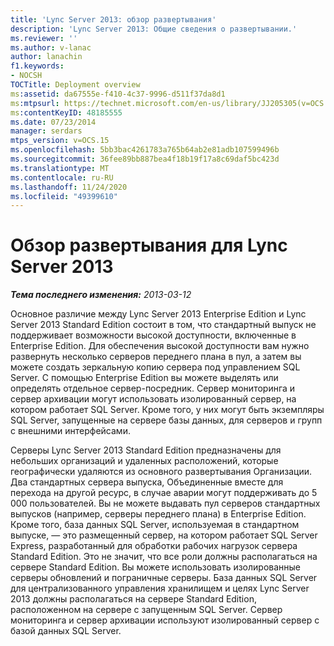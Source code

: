 ```yaml
---
title: 'Lync Server 2013: обзор развертывания'
description: 'Lync Server 2013: Общие сведения о развертывании.'
ms.reviewer: ''
ms.author: v-lanac
author: lanachin
f1.keywords:
- NOCSH
TOCTitle: Deployment overview
ms:assetid: da67555e-f410-4c37-9996-d511f37da8d1
ms:mtpsurl: https://technet.microsoft.com/en-us/library/JJ205305(v=OCS.15)
ms:contentKeyID: 48185555
ms.date: 07/23/2014
manager: serdars
mtps_version: v=OCS.15
ms.openlocfilehash: 5bb3bac4261783a765b64ab2e81adb107599496b
ms.sourcegitcommit: 36fee89bb887bea4f18b19f17a8c69daf5bc423d
ms.translationtype: MT
ms.contentlocale: ru-RU
ms.lasthandoff: 11/24/2020
ms.locfileid: "49399610"
---
```

# <a name="deployment-overview-for-lync-server-2013"></a>Обзор развертывания для Lync Server 2013

<div data-xmlns="http://www.w3.org/1999/xhtml">

<div class="topic" data-xmlns="http://www.w3.org/1999/xhtml" data-msxsl="urn:schemas-microsoft-com:xslt" data-cs="https://msdn.microsoft.com/">

<div data-asp="https://msdn2.microsoft.com/asp">



</div>

<div id="mainSection">

<div id="mainBody">

<span> </span>

_**Тема последнего изменения:** 2013-03-12_

Основное различие между Lync Server 2013 Enterprise Edition и Lync Server 2013 Standard Edition состоит в том, что стандартный выпуск не поддерживает возможности высокой доступности, включенные в Enterprise Edition. Для обеспечения высокой доступности вам нужно развернуть несколько серверов переднего плана в пул, а затем вы можете создать зеркальную копию сервера под управлением SQL Server. С помощью Enterprise Edition вы можете выделять или определять отдельное сервер-посредник. Сервер мониторинга и сервер архивации могут использовать изолированный сервер, на котором работает SQL Server. Кроме того, у них могут быть экземпляры SQL Server, запущенные на сервере базы данных, для серверов и групп с внешними интерфейсами.

Серверы Lync Server 2013 Standard Edition предназначены для небольших организаций и удаленных расположений, которые географически удаляются из основного развертывания Организации. Два стандартных сервера выпуска, Объединенные вместе для перехода на другой ресурс, в случае аварии могут поддерживать до 5 000 пользователей. Вы не можете выдавать пул серверов стандартных выпусков (например, серверы переднего плана) в Enterprise Edition. Кроме того, база данных SQL Server, используемая в стандартном выпуске, — это размещенный сервер, на котором работает SQL Server Express, разработанный для обработки рабочих нагрузок сервера Standard Edition. Это не значит, что все роли должны располагаться на сервере Standard Edition. Вы можете использовать изолированные серверы обновлений и пограничные серверы. База данных SQL Server для централизованного управления хранилищем и целях Lync Server 2013 должны располагаться на сервере Standard Edition, расположенном на сервере с запущенным SQL Server. Сервер мониторинга и сервер архивации используют изолированный сервер с базой данных SQL Server.

</div>

<span> </span>

</div>

</div>

</div>

